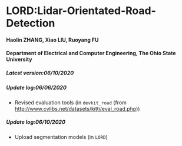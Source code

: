 # LORD:Lidar-Orientated-Road-Detection
#### Haolin ZHANG, Xiao LIU, Ruoyang FU
#### Department of Electrical and Computer Engineering, The Ohio State University
##### Latest version:06/10/2020






##### Update log:06/06/2020
* Revised evaluation tools (in `devkit_road` (from http://www.cvlibs.net/datasets/kitti/eval_road.php))

##### Update log:06/10/2020
* Upload segmentation models (in `LORD`)
